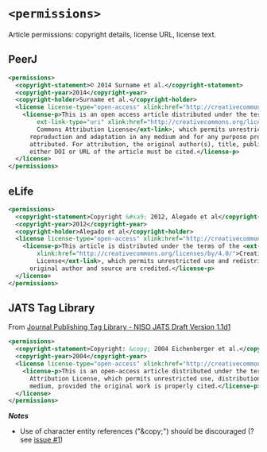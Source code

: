 # `<permissions>`

Article permissions: copyright details, license URL, license text.

## PeerJ

```xml
<permissions>
  <copyright-statement>© 2014 Surname et al.</copyright-statement>
  <copyright-year>2014</copyright-year>
  <copyright-holder>Surname et al.</copyright-holder>
  <license license-type="open-access" xlink:href="http://creativecommons.org/licenses/by/4.0/">
    <license-p>This is an open access article distributed under the terms of the <ext-link
        ext-link-type="uri" xlink:href="http://creativecommons.org/licenses/by/4.0/">Creative
        Commons Attribution License</ext-link>, which permits unrestricted use, distribution,
      reproduction and adaptation in any medium and for any purpose provided that it is properly
      attributed. For attribution, the original author(s), title, publication source (PeerJ) and
      either DOI or URL of the article must be cited.</license-p>
  </license>
</permissions>
```

## eLife

```xml
<permissions>
  <copyright-statement>Copyright &#xa9; 2012, Alegado et al</copyright-statement>
  <copyright-year>2012</copyright-year>
  <copyright-holder>Alegado et al</copyright-holder>
  <license license-type="open-access" xlink:href="http://creativecommons.org/licenses/by/4.0/">
    <license-p>This article is distributed under the terms of the <ext-link ext-link-type="uri"
        xlink:href="http://creativecommons.org/licenses/by/4.0/">Creative Commons Attribution
        License</ext-link>, which permits unrestricted use and redistribution provided that the
      original author and source are credited.</license-p>
  </license>
</permissions>
```

## JATS Tag Library

From [Journal Publishing Tag Library - NISO JATS Draft Version
1.1d1](http://jatspan.org/niso/publishing-1.1d1/#p=elem-license)

```xml
<permissions>
  <copyright-statement>Copyright: &copy; 2004 Eichenberger et al.</copyright-statement>
  <copyright-year>2004</copyright-year>
  <license license-type="open-access" xlink:href="http://creativecommons.org/licenses/by/2.0/">
    <license-p>This is an open-access article distributed under the terms of the Creative Commons
      Attribution License, which permits unrestricted use, distribution, and reproduction in any
      medium, provided the original work is properly cited.</license-p>
  </license>
</permissions>
```

***Notes***

* Use of character entity references ("\&copy;") should be discouraged (? see [issue
  #1](https://github.com/JATS4R/elements/issues/1))

